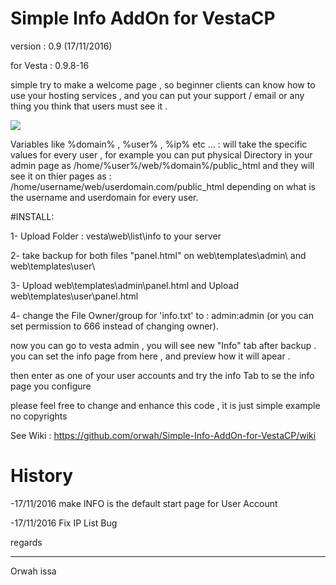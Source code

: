 # Simple Info AddOn for VestaCP
version : 0.9 (17/11/2016)

for Vesta : 0.9.8-16


simple try to make a welcome page , so beginner clients can know how to use your hosting services ,
 and you can put your support / email or any thing you think that users must see it  .


![](https://raw.githubusercontent.com/orwah/Simple-Info-AddOn-for-VestaCP/master/main.png)


Variables like  %domain% , %user% , %ip% etc ... :
will take the specific values for every user , for example you can put physical Directory in your admin page as
/home/%user%/web/%domain%/public_html
and they will see it on thier pages as :
/home/username/web/userdomain.com/public_html
depending on what is the username and userdomain for every user.
 
#INSTALL:

1- Upload Folder : vesta\web\list\info to your server

2- take backup for both files "panel.html" on web\templates\admin\ and web\templates\user\

3- Upload web\templates\admin\panel.html and Upload web\templates\user\panel.html

4- change the File Owner/group for 'info.txt'  to : admin:admin 
(or you can set permission to 666 instead of changing owner).


now you can go to vesta admin , you will see new "Info" tab after backup .
you can set the info page from here , and preview how it will apear .

then enter as one of your user accounts and try the info Tab to se the info page you configure 


please feel free to change and enhance this code , it is just simple example no copyrights


See Wiki :
https://github.com/orwah/Simple-Info-AddOn-for-VestaCP/wiki



# History 

-17/11/2016 make INFO is the default start page for User Account

-17/11/2016 Fix IP List Bug


regards 

_______________
Orwah issa 

